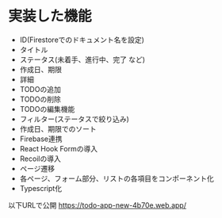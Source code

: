 # 実装した機能

- ID(Firestoreでのドキュメント名を設定)
- タイトル
- ステータス(未着手、進行中、完了 など)
- 作成日、期限
- 詳細
- TODOの追加
- TODOの削除
- TODOの編集機能
- フィルター(ステータスで絞り込み)
- 作成日、期限でのソート
- Firebase連携
- React Hook Formの導入
- Recoilの導入
- ページ遷移
- 各ページ、フォーム部分、リストの各項目をコンポーネント化
- Typescript化

以下URLで公開
https://todo-app-new-4b70e.web.app/